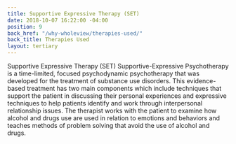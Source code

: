 ```yaml
---
title: Supportive Expressive Therapy (SET)
date: 2018-10-07 16:22:00 -04:00
position: 9
back_href: "/why-wholeview/therapies-used/"
back_title: Therapies Used
layout: tertiary
---
```


Supportive Expressive Therapy (SET) Supportive-Expressive Psychotherapy is a time-limited, focused psychodynamic psychotherapy that was developed for the treatment of substance use disorders. This evidence-based treatment has two main components which include techniques that support the patient in discussing their personal experiences and expressive techniques to help patients identify and work through interpersonal relationship issues. The therapist works with the patient to examine how alcohol and drugs use are used in relation to emotions and behaviors and teaches methods of problem solving that avoid the use of alcohol and drugs.
